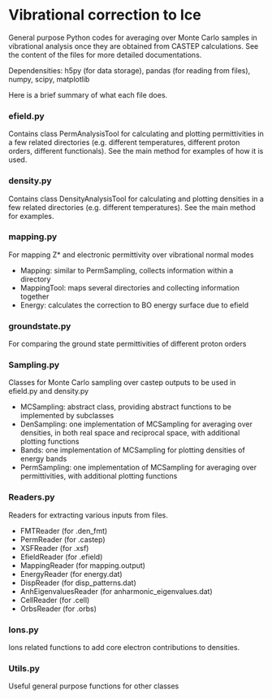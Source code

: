 # Vibrational correction to Ice

General purpose Python codes for averaging over Monte Carlo samples in vibrational analysis once they are obtained from CASTEP calculations. See the content of the files for more detailed documentations.




Dependensities: h5py (for data storage), pandas (for reading from files), numpy, scipy, matplotlib

Here is a brief summary of what each file does. 

### efield.py 
Contains class PermAnalysisTool for calculating and plotting permittivities in a few related directories (e.g. different temperatures, different proton orders, different functionals). See the main method for examples of how it is used. 

### density.py
Contains class DensityAnalysisTool for calculating and plotting densities in a few related directories (e.g. different temperatures). See the main method for examples. 

### mapping.py
For mapping Z* and electronic permittivity over vibrational normal modes
* Mapping: similar to PermSampling, collects information within a directory
* MappingTool: maps several directories and collecting information together
* Energy: calculates the correction to BO energy surface due to efield 

### groundstate.py 
For comparing the ground state permittivities of different proton orders 

### Sampling.py
Classes for Monte Carlo sampling over castep outputs to be used in efield.py and density.py
* MCSampling: abstract class, providing abstract functions to be implemented by subclasses
* DenSampling: one implementation of MCSampling for averaging over densities, in both real space and reciprocal space, with additional plotting functions
* Bands: one implementation of MCSampling for plotting densities of energy bands
* PermSampling: one implementation of MCSampling for averaging over permittivities, with additional plotting functions 

### Readers.py
Readers for extracting various inputs from files. 
* FMTReader (for .den_fmt)
* PermReader (for .castep)
* XSFReader (for .xsf)
* EfieldReader (for .efield)
* MappingReader (for mapping.output)
* EnergyReader (for energy.dat)
* DispReader (for disp_patterns.dat)
* AnhEigenvaluesReader (for anharmonic_eigenvalues.dat)
* CellReader (for .cell)
* OrbsReader (for .orbs) 

### Ions.py 
Ions related functions to add core electron contributions to densities. 

### Utils.py
Useful general purpose functions for other classes



